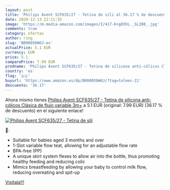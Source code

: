 ```yaml
---
layout: post
title: 'Philips Avent SCF635/27 - Tetina de sili al 36.17 % de descuento'
date: 2020-12-13 22:11:55
image: 'https://m.media-amazon.com/images/I/417-K+g03hL._SL200_.jpg'
comments: true
category: ofertas
author: ring
slug: 'B000056W6J-es'
actualPrice: 5.1 EUR
currency: EUR
price: 5.1
comparePrice: 7.99 EUR
prodname: 'Philips Avent SCF635/27 - Tetina de silicona anti-cólicos Clásica de flujo variable  3m+'
country: 'es'
flag: '🇪🇸'
buyurl: 'https://www.amazon.es/dp/B000056W6J/?tag=tolees-21'
descuento: '36.17'
---
```


Ahora mismo tienes [Philips Avent SCF635/27 - Tetina de silicona anti-cólicos Clásica de flujo variable  3m+](https://www.amazon.es/dp/B000056W6J/?tag=tolees-21) a 5.1 EUR (original: 7.99 EUR) (36.17 %  de descuento) en el siguiente enlace!

[![Philips Avent SCF635/27 - Tetina de sili](https://m.media-amazon.com/images/I/417-K+g03hL._SL200_.jpg)](https://www.amazon.es/dp/B000056W6J/?tag=tolees-21)

🔎:

- Suitable for babies aged 3 months and over
- 1-Slot variable flow teat, allowing for an adjustable flow rate
- BPA-free (PP)
- A unique skirt system flexes to allow air into the bottle, thus promoting healthy feeding and reducing colic
- Mimics breastfeeding by allowing your baby to control milk flow, reducing overeating and spit-up

[Visítala!!!](https://www.amazon.es/dp/B000056W6J/?tag=tolees-21)
